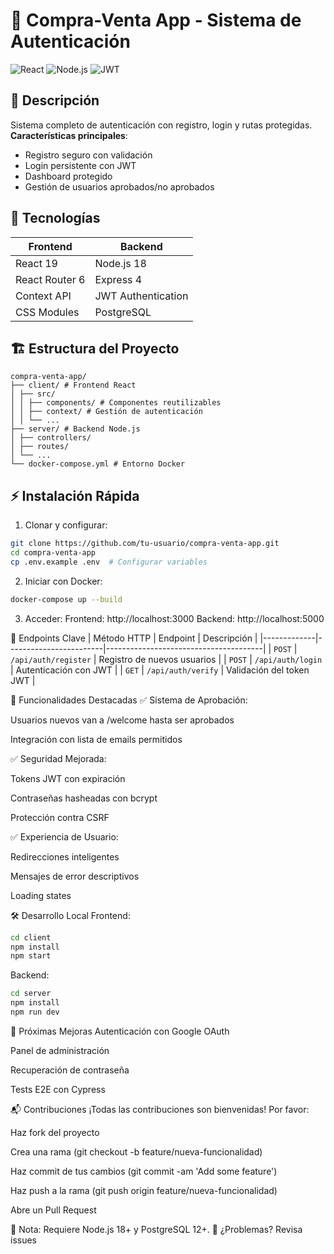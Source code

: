 # 🛒 Compra-Venta App - Sistema de Autenticación
![React](https://img.shields.io/badge/React-18+-61DAFB?logo=react)
![Node.js](https://img.shields.io/badge/Node.js-16+-339933?logo=node.js)
![JWT](https://img.shields.io/badge/JWT-Authentication-000000?logo=json-web-tokens)

## 📌 Descripción
Sistema completo de autenticación con registro, login y rutas protegidas.  
**Características principales**:
- Registro seguro con validación
- Login persistente con JWT
- Dashboard protegido
- Gestión de usuarios aprobados/no aprobados

## 🚀 Tecnologías
| Frontend               | Backend              |
|------------------------|----------------------|
| React 19               | Node.js 18           |
| React Router 6         | Express 4            |
| Context API            | JWT Authentication  |
| CSS Modules           | PostgreSQL           |

## 🏗️ Estructura del Proyecto
```
compra-venta-app/
├── client/ # Frontend React
│ ├── src/
│ │ ├── components/ # Componentes reutilizables
│ │ ├── context/ # Gestión de autenticación
│ │ └── ...
├── server/ # Backend Node.js
│ ├── controllers/
│ ├── routes/
│ └── ...
└── docker-compose.yml # Entorno Docker
```

## ⚡ Instalación Rápida
1. Clonar y configurar:
```bash
git clone https://github.com/tu-usuario/compra-venta-app.git
cd compra-venta-app
cp .env.example .env  # Configurar variables
```

2. Iniciar con Docker:
```bash
docker-compose up --build
```

3. Acceder:
Frontend: http://localhost:3000
Backend: http://localhost:5000

🔐 Endpoints Clave
| Método HTTP | Endpoint               | Descripción                           |
|-------------|------------------------|---------------------------------------|
| `POST`      | `/api/auth/register`   | Registro de nuevos usuarios           |
| `POST`      | `/api/auth/login`      | Autenticación con JWT                 |
| `GET`       | `/api/auth/verify`     | Validación del token JWT              |



🌟 Funcionalidades Destacadas
✅ Sistema de Aprobación:

Usuarios nuevos van a /welcome hasta ser aprobados

Integración con lista de emails permitidos

✅ Seguridad Mejorada:

Tokens JWT con expiración

Contraseñas hasheadas con bcrypt

Protección contra CSRF

✅ Experiencia de Usuario:

Redirecciones inteligentes

Mensajes de error descriptivos

Loading states

🛠️ Desarrollo Local
Frontend:

```bash
cd client
npm install
npm start
```

Backend:

```bash
cd server
npm install
npm run dev
```

📝 Próximas Mejoras
Autenticación con Google OAuth

Panel de administración

Recuperación de contraseña

Tests E2E con Cypress

📬 Contribuciones
¡Todas las contribuciones son bienvenidas! Por favor:

Haz fork del proyecto

Crea una rama (git checkout -b feature/nueva-funcionalidad)

Haz commit de tus cambios (git commit -am 'Add some feature')

Haz push a la rama (git push origin feature/nueva-funcionalidad)

Abre un Pull Request

📌 Nota: Requiere Node.js 18+ y PostgreSQL 12+.
🔧 ¿Problemas? Revisa issues